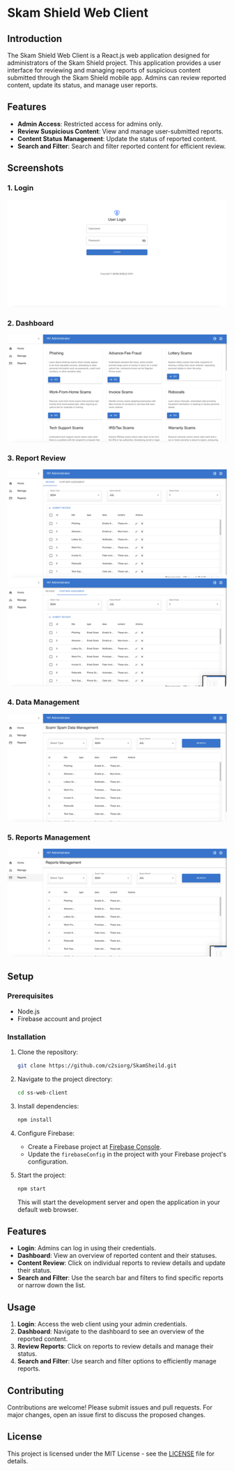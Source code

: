 # Skam Shield Web Client

## Introduction

The Skam Shield Web Client is a React.js web application designed for administrators of the Skam Shield project. This application provides a user interface for reviewing and managing reports of suspicious content submitted through the Skam Shield mobile app. Admins can review reported content, update its status, and manage user reports.

## Features

- **Admin Access**: Restricted access for admins only.
- **Review Suspicious Content**: View and manage user-submitted reports.
- **Content Status Management**: Update the status of reported content.
- **Search and Filter**: Search and filter reported content for efficient review.

## Screenshots

### 1. Login
![Login](./demo/ss1.PNG)

### 2. Dashboard
![Dashboard](./demo/ss2.PNG)

### 3. Report Review
![Review](./demo/ss3.PNG)
![Review](./demo/ss4.PNG)

### 4. Data Management
![Data Manage](./demo/ss5.PNG)

### 5. Reports Management
![Reports Manage](./demo/ss6.PNG)


## Setup

### Prerequisites

- Node.js
- Firebase account and project

### Installation

1. Clone the repository:

   ```bash
   git clone https://github.com/c2siorg/SkamSheild.git
   ```

2. Navigate to the project directory:

   ```bash
   cd ss-web-client
   ```

3. Install dependencies:

   ```bash
   npm install
   ```

4. Configure Firebase:

   - Create a Firebase project at [Firebase Console](https://console.firebase.google.com/).
   - Update the `firebaseConfig` in the project with your Firebase project's configuration.

5. Start the project:

   ```bash
   npm start
   ```

   This will start the development server and open the application in your default web browser.

## Features

- **Login**: Admins can log in using their credentials.
- **Dashboard**: View an overview of reported content and their statuses.
- **Content Review**: Click on individual reports to review details and update their status.
- **Search and Filter**: Use the search bar and filters to find specific reports or narrow down the list.

## Usage

1. **Login**: Access the web client using your admin credentials.
2. **Dashboard**: Navigate to the dashboard to see an overview of the reported content.
3. **Review Reports**: Click on reports to review details and manage their status.
4. **Search and Filter**: Use search and filter options to efficiently manage reports.

## Contributing

Contributions are welcome! Please submit issues and pull requests. For major changes, open an issue first to discuss the proposed changes.

## License

This project is licensed under the MIT License - see the [LICENSE](LICENSE) file for details.
